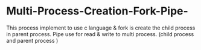 # Multi-Process-Creation-Fork-Pipe-
This process implement to use c language &amp; fork is create the child process in parent process. Pipe use for read &amp; write to multi process. (child process and parent process )
